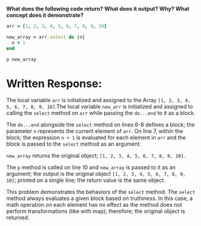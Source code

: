 **What does the following code return? What does it output? Why? What concept does it demonstrate?**

```ruby
arr = [1, 2, 3, 4, 5, 6, 7, 8, 9, 10]

new_array = arr.select do |n|
  n + 1
end

p new_array
```
# Written Response:

The local variable `arr` is initialized and assigned to the Array `[1, 2, 3, 4, 5, 6, 7, 8, 9, 10]`.The local variable `new_arr` is initialized and assigned to calling the `select` method on `arr` while passing the `do...end` to it as a block.

The `do...end` alongside the `select` method on lines 6-8 defines a block; the parameter `n` represents the current element of `arr`. On line 7, within the block; the expression `n + 1` is evaluated for each element in `arr` and the block is passed to the `select` method as an argument.

`new_array` returns the original object; `[1, 2, 3, 4, 5, 6, 7, 8, 9, 10]`.

The `p` method is called on line 10 and `new_array` is passed to it as an argument; the output is the original object `[1, 2, 3, 4, 5, 6, 7, 8, 9, 10]`; printed on a single line; the return value is the same object.

This problem demonstrates the behaviors of the `select` method. The `select` method always evaluates a given block based on truthiness. In this case, a math operation on each element has no effect as the method does not perform transformations (like with map); therefore; the original object is returned.


